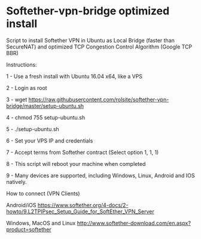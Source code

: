 # Softether-vpn-bridge optimized install
Script to install Softether VPN in Ubuntu as Local Bridge (faster than SecureNAT) and optimized TCP Congestion Control Algorithm (Google TCP BBR)

Instructions:

1 - Use a fresh install with Ubuntu 16.04 x64, like a VPS

2 - Login as root

3 - wget https://raw.githubusercontent.com/rolsite/softether-vpn-bridge/master/setup-ubuntu.sh

4 - chmod 755 setup-ubuntu.sh

5 - ./setup-ubuntu.sh

6 - Set your VPS IP and credentials

7 - Accept terms from Softether contract (Select option 1, 1, 1)

8 - This script will reboot your machine when completed

9 - Many devices are supported, including Windows, Linux, Android and IOS natively.

How to connect (VPN Clients)

Android/iOS
https://www.softether.org/4-docs/2-howto/9.L2TPIPsec_Setup_Guide_for_SoftEther_VPN_Server

Windows, MacOS and Linux
http://www.softether-download.com/en.aspx?product=softether



